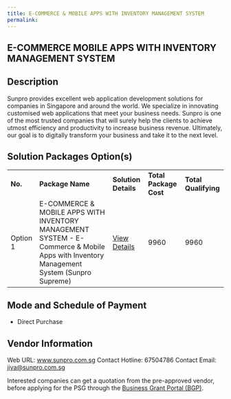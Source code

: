 ```yaml
---
title: E-COMMERCE & MOBILE APPS WITH INVENTORY MANAGEMENT SYSTEM
permalink: 
---
```


## E-COMMERCE MOBILE APPS WITH INVENTORY MANAGEMENT SYSTEM

## Description

Sunpro provides excellent web application development solutions for companies in Singapore and around the world. We specialize in innovating customised web applications that meet your business needs. Sunpro is one of the most trusted companies that will surely help the clients to achieve utmost efficiency and productivity to increase business revenue. Ultimately, our goal is to digitally transform your business and take it to the next level.

## Solution Packages Option(s)

<table>
<tr>
<td><b>No.</b></td>
<td><b>Package Name</b></td>
<td><b>Solution Details</b></td>
<td><b>Total Package Cost</b></td>
<td><b>Total Qualifying</b></td>
</tr>
<tr>
<td>Option 1</td>
<td>E-COMMERCE & MOBILE APPS WITH INVENTORY MANAGEMENT SYSTEM - E-Commerce & Mobile Apps with Inventory Management System (Sunpro Supreme)</td>
<td><a href='https://www.gobusiness.gov.sg/images/psg/SUNPRO_INNO_20210006_Desensitised_Annex_3_Part_34.pdf'>View Details</a></td>
<td>9960</td>
<td>9960</td>
</tr>
</table>

## Mode and Schedule of Payment

 - Direct Purchase

## Vendor Information

 Web URL: www.sunpro.com.sg 
Contact Hotline: 67504786 
Contact Email: jiya@sunpro.com.sg 


Interested companies can get a quotation from the pre-approved vendor, before applying for the PSG through the <a href='https://www.businessgrants.gov.sg/'>Business Grant Portal (BGP)</a>.
